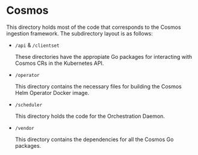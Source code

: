 # Cosmos

This directory holds most of the code that corresponds to the Cosmos ingestion
framework. The subdirectory layout is as follows:

- `/api` & `/clientset`

    These directories have the appropiate Go packages for interacting with
    Cosmos CRs in the Kubernetes API.

- `/operator`

    This directory contains the necessary files for building the Cosmos Helm
    Operator Docker image.

- `/scheduler`

    This directory holds the code for the Orchestration Daemon.

- `/vendor`

    This directory contains the dependencies for all the Cosmos Go packages.
